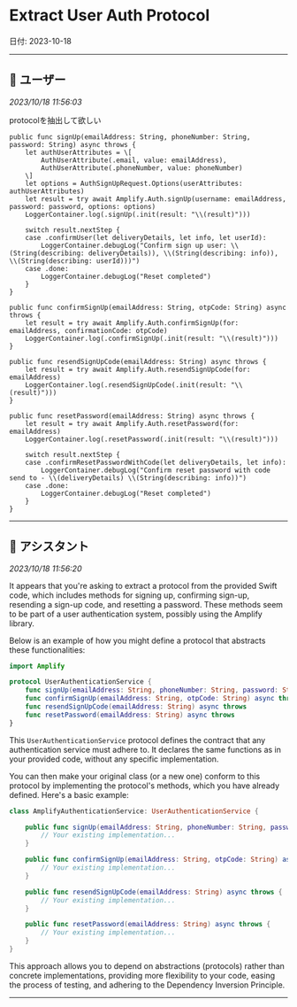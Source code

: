 # Extract User Auth Protocol

日付: 2023-10-18

---

## 👤 ユーザー
*2023/10/18 11:56:03*

protocolを抽出して欲しい

    public func signUp(emailAddress: String, phoneNumber: String, password: String) async throws {
        let authUserAttributes = \[
            AuthUserAttribute(.email, value: emailAddress),
            AuthUserAttribute(.phoneNumber, value: phoneNumber)
        \]
        let options = AuthSignUpRequest.Options(userAttributes: authUserAttributes)
        let result = try await Amplify.Auth.signUp(username: emailAddress, password: password, options: options)
        LoggerContainer.log(.signUp(.init(result: "\\(result)")))

        switch result.nextStep {
        case .confirmUser(let deliveryDetails, let info, let userId):
            LoggerContainer.debugLog("Confirm sign up user: \\(String(describing: deliveryDetails)), \\(String(describing: info)), \\(String(describing: userId)))")
        case .done:
            LoggerContainer.debugLog("Reset completed")
        }
    }

    public func confirmSignUp(emailAddress: String, otpCode: String) async throws {
        let result = try await Amplify.Auth.confirmSignUp(for: emailAddress, confirmationCode: otpCode)
        LoggerContainer.log(.confirmSignUp(.init(result: "\\(result)")))
    }

    public func resendSignUpCode(emailAddress: String) async throws {
        let result = try await Amplify.Auth.resendSignUpCode(for: emailAddress)
        LoggerContainer.log(.resendSignUpCode(.init(result: "\\(result)")))
    }

    public func resetPassword(emailAddress: String) async throws {
        let result = try await Amplify.Auth.resetPassword(for: emailAddress)
        LoggerContainer.log(.resetPassword(.init(result: "\\(result)")))

        switch result.nextStep {
        case .confirmResetPasswordWithCode(let deliveryDetails, let info):
            LoggerContainer.debugLog("Confirm reset password with code send to - \\(deliveryDetails) \\(String(describing: info))")
        case .done:
            LoggerContainer.debugLog("Reset completed")
        }
    }

---

## 🤖 アシスタント
*2023/10/18 11:56:20*

It appears that you're asking to extract a protocol from the provided Swift code, which includes methods for signing up, confirming sign-up, resending a sign-up code, and resetting a password. These methods seem to be part of a user authentication system, possibly using the Amplify library.

Below is an example of how you might define a protocol that abstracts these functionalities:

```swift
import Amplify

protocol UserAuthenticationService {
    func signUp(emailAddress: String, phoneNumber: String, password: String) async throws
    func confirmSignUp(emailAddress: String, otpCode: String) async throws
    func resendSignUpCode(emailAddress: String) async throws
    func resetPassword(emailAddress: String) async throws
}
```

This `UserAuthenticationService` protocol defines the contract that any authentication service must adhere to. It declares the same functions as in your provided code, without any specific implementation. 

You can then make your original class (or a new one) conform to this protocol by implementing the protocol's methods, which you have already defined. Here's a basic example:

```swift
class AmplifyAuthenticationService: UserAuthenticationService {

    public func signUp(emailAddress: String, phoneNumber: String, password: String) async throws {
        // Your existing implementation...
    }

    public func confirmSignUp(emailAddress: String, otpCode: String) async throws {
        // Your existing implementation...
    }

    public func resendSignUpCode(emailAddress: String) async throws {
        // Your existing implementation...
    }

    public func resetPassword(emailAddress: String) async throws {
        // Your existing implementation...
    }
}
```

This approach allows you to depend on abstractions (protocols) rather than concrete implementations, providing more flexibility to your code, easing the process of testing, and adhering to the Dependency Inversion Principle.

---
